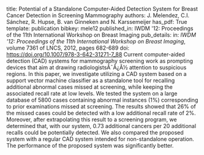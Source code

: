 title: Potential of a Standalone Computer-Aided Detection System for Breast Cancer Detection in Screening Mammography
authors: J. Melendez, C.I. Sánchez, R. Hupse, B. van Ginneken and N. Karssemeijer
has_pdf: True
template: publication
bibkey: mele12
published_in: IWDM '12: Proceedings of the 11th International Workshop on Breast Imaging
pub_details: in: <i>IWDM '12: Proceedings of the 11th International Workshop on Breast Imaging</i>, volume 7361 of LNCS, 2012, pages 682-689
doi: https://doi.org/10.1007/978-3-642-31271-7_88
Current computer-aided detection (CAD) systems for mammography screening work as prompting devices that aim at drawing radiologistsÃ¯Â¿Â½ attention to suspicious regions. In this paper, we investigate utilizing a CAD system based on a support vector machine classifier as a standalone tool for recalling additional abnormal cases missed at screening, while keeping the associated recall rate at low levels. We tested the system on a large database of 5800 cases containing abnormal instances (1%) corresponding to prior examinations missed at screening. The results showed that 26% of the missed cases could be detected with a low additional recall rate of 2%. Moreover, after extrapolating this result to a screening program, we determined that, with our system, 0.73 additional cancers per 20 additional recalls could be potentially detected. We also compared the proposed system with a regular CAD system intended for non-standalone operation. The performance of the proposed system was significantly better.

